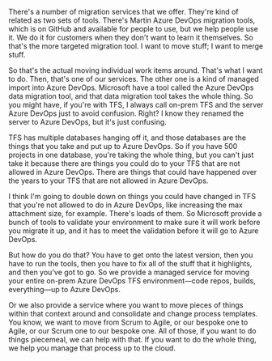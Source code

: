 There's a number of migration services that we offer. They're kind of related as two sets of tools. There's Martin Azure DevOps migration tools, which is on GitHub and available for people to use, but we help people use it. We do it for customers when they don't want to learn it themselves. So that's the more targeted migration tool. I want to move stuff; I want to merge stuff. 

So that's the actual moving individual work items around. That's what I want to do. Then, that's one of our services. The other one is a kind of managed import into Azure DevOps. Microsoft have a tool called the Azure DevOps data migration tool, and that data migration tool takes the whole thing. So you might have, if you're with TFS, I always call on-prem TFS and the server Azure DevOps just to avoid confusion. Right? I know they renamed the server to Azure DevOps, but it's just confusing. 

TFS has multiple databases hanging off it, and those databases are the things that you take and put up to Azure DevOps. So if you have 500 projects in one database, you're taking the whole thing, but you can't just take it because there are things you could do to your TFS that are not allowed in Azure DevOps. There are things that could have happened over the years to your TFS that are not allowed in Azure DevOps. 

I think I'm going to double down on things you could have changed in TFS that you're not allowed to do in Azure DevOps, like increasing the max attachment size, for example. There's loads of them. So Microsoft provide a bunch of tools to validate your environment to make sure it will work before you migrate it up, and it has to meet the validation before it will go to Azure DevOps. 

But how do you do that? You have to get onto the latest version, then you have to run the tools, then you have to fix all of the stuff that it highlights, and then you've got to go. So we provide a managed service for moving your entire on-prem Azure DevOps TFS environment—code repos, builds, everything—up to Azure DevOps. 

Or we also provide a service where you want to move pieces of things within that context around and consolidate and change process templates. You know, we want to move from Scrum to Agile, or our bespoke one to Agile, or our Scrum one to our bespoke one. All of those, if you want to do things piecemeal, we can help with that. If you want to do the whole thing, we help you manage that process up to the cloud.